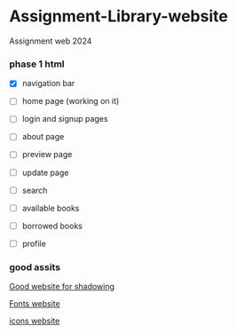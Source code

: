 # Assignment-Library-website

Assignment web 2024

### phase 1 html
- [x] navigation bar
- [ ] home page (working on it)
- [ ] login and signup pages
- [ ] about page
- [ ] preview page
- [ ] update page
- [ ] search
- [ ] available books
- [ ] borrowed books
- [ ] profile


### good assits
[Good website for shadowing](https://getcssscan.com/css-box-shadow-examples)

[Fonts website](https://fonts.google.com/)

[icons website](https://fonts.google.com/icons)
